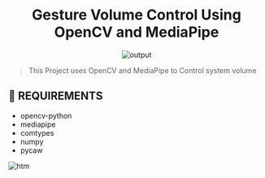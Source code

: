 
<div align="center">
  <h1>Gesture Volume Control Using OpenCV and MediaPipe</h1>
  <img alt="output" src="images/output.gif" />
 </div>

> This Project uses OpenCV and MediaPipe to Control system volume 

## 💾 REQUIREMENTS
+ opencv-python
+ mediapipe
+ comtypes
+ numpy
+ pycaw

![htm](https://github.com/Purvaxx/Hand-Gesture-PC-Volume-Control/assets/164890993/0977adf1-1f83-4933-b132-84e4eb1eecde)
